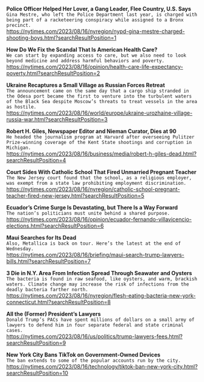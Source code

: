 **Police Officer Helped Her Lover, a Gang Leader, Flee Country, U.S. Says**\
`Gina Mestre, who left the Police Department last year, is charged with being part of a racketeering conspiracy while assigned to a Bronx precinct.`\
https://nytimes.com/2023/08/16/nyregion/nypd-gina-mestre-charged-shooting-boys.html?searchResultPosition=1

**How Do We Fix the Scandal That Is American Health Care?**\
`We can start by expanding access to care, but we also need to look beyond medicine and address harmful behaviors and poverty.`\
https://nytimes.com/2023/08/16/opinion/health-care-life-expectancy-poverty.html?searchResultPosition=2

**Ukraine Recaptures a Small Village as Russian Forces Retreat**\
`The announcement came on the same day that a cargo ship stranded in the Odesa port became the first to venture into the turbulent waters of the Black Sea despite Moscow’s threats to treat vessels in the area as hostile.`\
https://nytimes.com/2023/08/16/world/europe/ukraine-urozhaine-village-russia-war.html?searchResultPosition=3

**Robert H. Giles, Newspaper Editor and Nieman Curator, Dies at 90**\
`He headed the journalism program at Harvard after overseeing Pulitzer Prize-winning coverage of the Kent State shootings and corruption in Michigan.`\
https://nytimes.com/2023/08/16/business/media/robert-h-giles-dead.html?searchResultPosition=4

**Court Sides With Catholic School That Fired Unmarried Pregnant Teacher**\
`The New Jersey court found that the school, as a religious employer, was exempt from a state law prohibiting employment discrimination.`\
https://nytimes.com/2023/08/16/nyregion/catholic-school-pregnant-teacher-fired-new-jersey.html?searchResultPosition=5

**Ecuador’s Crime Surge Is Devastating, but There Is a Way Forward**\
`The nation’s politicians must unite behind a shared purpose.`\
https://nytimes.com/2023/08/16/opinion/ecuador-fernando-villavicencio-elections.html?searchResultPosition=6

**Maui Searches for Its Dead**\
`Also, Metallica is back on tour. Here’s the latest at the end of Wednesday.`\
https://nytimes.com/2023/08/16/briefing/maui-search-trump-lawyers-bills.html?searchResultPosition=7

**3 Die in N.Y. Area From Infection Spread Through Seawater and Oysters**\
`The bacteria is found in raw seafood, like oysters, and warm, brackish waters. Climate change may increase the risk of infections from the deadly bacteria farther north.`\
https://nytimes.com/2023/08/16/nyregion/flesh-eating-bacteria-new-york-connecticut.html?searchResultPosition=8

**All the (Former) President’s Lawyers**\
`Donald Trump’s PACs have spent millions of dollars on a small army of lawyers to defend him in four separate federal and state criminal cases.`\
https://nytimes.com/2023/08/16/us/politics/trump-lawyers-fees.html?searchResultPosition=9

**New York City Bans TikTok on Government-Owned Devices**\
`The ban extends to some of the popular accounts run by the city.`\
https://nytimes.com/2023/08/16/technology/tiktok-ban-new-york-city.html?searchResultPosition=10

